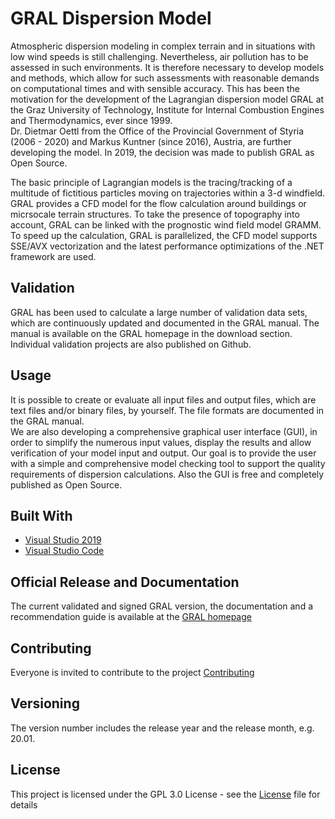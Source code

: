 # GRAL Dispersion Model<br>
Atmospheric dispersion modeling in complex terrain and in situations with low wind speeds is still challenging. Nevertheless, air pollution has to be assessed in such environments.
It is therefore necessary to develop models and methods, which allow for such assessments with reasonable demands on computational times and with sensible accuracy.
This has been the motivation for the development of the Lagrangian dispersion model GRAL at the Graz University of Technology, Institute for Internal Combustion Engines and Thermodynamics, ever since 1999. <br>
Dr. Dietmar Oettl from the Office of the Provincial Government of Styria (2006 - 2020) and Markus Kuntner (since 2016), Austria, are further developing the model. In 2019, the decision was made to publish GRAL as Open Source.<br>

The basic principle of Lagrangian models is the tracing/tracking of a multitude of fictitious particles moving on trajectories within a 3-d windfield. GRAL provides a CFD model for the flow calculation around buildings or micrsocale terrain structures. To take the presence of topography into account, GRAL can be linked with the prognostic wind field model GRAMM.<br>
To speed up the calculation, GRAL is parallelized, the CFD model supports SSE/AVX vectorization and the latest performance optimizations of the .NET framework are used.<br>

## Validation
GRAL has been used to calculate a large number of validation data sets, which are continuously updated and documented in the GRAL manual. The manual is available on the GRAL homepage in the download section. Individual validation projects are also published on Github.<br>

## Usage
It is possible to create or evaluate all input files and output files, which are text files and/or binary files, by yourself. The file formats are documented in the GRAL manual. <br>
We are also developing a comprehensive graphical user interface (GUI), in order to simplify the numerous input values, display the results and allow verification of your model input and output. Our goal is to provide the user with a simple and comprehensive model checking tool to support the quality requirements of dispersion calculations. Also the GUI is free and completely published as Open Source.<br>

## Built With
* [Visual Studio 2019](https://visualstudio.microsoft.com/de/downloads/) 
* [Visual Studio Code](https://code.visualstudio.com/)

## Official Release and Documentation
The current validated and signed GRAL version, the documentation and a recommendation guide is available at the [GRAL homepage](http://lampz.tugraz.at/~gral/)

## Contributing
Everyone is invited to contribute to the project [Contributing](Contributing.md)
 
## Versioning
The version number includes the release year and the release month, e.g. 20.01.

## License
This project is licensed under the GPL 3.0 License - see the [License](License.md) file for details
